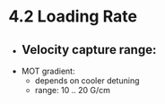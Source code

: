 # 4.2 Loading Rate
- Velocity capture range:
    -
- MOT gradient:
    - depends on cooler detuning
    - range: 10 .. 20 G/cm